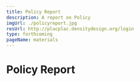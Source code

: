 ```yaml
---
title: Policy Report
description: A report on Policy
imgUrl: ./policyreport.jpg
resUrl: http://placplac.densitydesign.org/login
type: forthcoming
pageName: materials
---
```


# Policy Report

